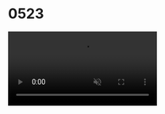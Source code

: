 # 0523<!DOCTYPE html>
<html>
<head>
<meta charset="utf-8" />
<title>MindAR 影片播放互動</title>
<!-- 載入 A-Frame 和 MindAR -->
<script src="https://cdn.jsdelivr.net/npm/aframe@1.4.2/dist/aframe.min.js"></script>
<script src="https://cdn.jsdelivr.net/npm/mind-ar@1.2.5/dist/mindar-image-
aframe.prod.js"></script>
<style>
body { margin: 0; overflow: hidden; }
</style>
</head>
<body>
    <!-- A-Frame 場景設定 -->
    <a-scene
    mindar-image="imageTargetSrc: targets.mind; autoStart: true; uiScanning: true;"
    color-space="sRGB"
    renderer="colorManagement: true; physicallyCorrectLights: true"
    vr-mode-ui="enabled: false"
    device-orientation-permission-ui="enabled: false"
    >
    <!-- 載入影片資源（要與 HTML 放在同一目錄） -->
    <a-assets>
    <video id="introVid" src="video.mp4" preload="auto" loop muted></video>
    </a-assets>
    <!-- 環境光線，避免影片太暗 -->
    <a-light type="ambient" intensity="1.5"></a-light>
    <!-- 相機（禁止滑動視角） -->
    <a-camera look-controls="enabled: false"></a-camera>
    <!-- 掃描到圖卡後顯示影片 -->
    <a-entity mindar-image-target="targetIndex: 0">
    <a-video
    id="videoEntity"
    src="#introVid"
    width="0.7" height="1.2"
    autoplay="false"
    loop="true"
    material="shader: flat"
    position="0 0 0">
    </a-video>
    </a-entity>
    </a-scene>
<!-- 點擊播放 / 暫停的互動邏輯 -->
<script>
    // 取得影片 DOM 與影片平面實體
    const video = document.querySelector('#introVid');
    const videoPlane = document.querySelector('#videoEntity');
    // 取得包含 mindar-image-target 屬性的實體，對它監聽 targetFound 事件
    const targetEntity = document.querySelector('a-entity[mindar-image-target]');
    // （可選）保留點擊切換播放／暫停功能
    videoPlane.addEventListener('click', () => {
    if (video.paused) {
    video.play();
    } else {
    video.pause();
    }
    });
    // 當偵測到 target 被找到時，自動播放影片
    targetEntity.addEventListener('targetFound', () => {
    // console.log('Target Found，開始播放影片');
    video.play();
    });
    // 當偵測到 target 遺失時，自動暫停並重置播放時間
    targetEntity.addEventListener('targetLost', () => {
    // console.log('Target Lost，暫停並重置影片');
    video.pause();
    video.currentTime = 0;
    });
    </script>
    </body>
    </html>
